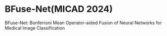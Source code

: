 # BFuse-Net(MICAD 2024)

BFuse-Net: Bonferroni Mean Operator-aided Fusion of Neural Networks for Medical Image Classification
